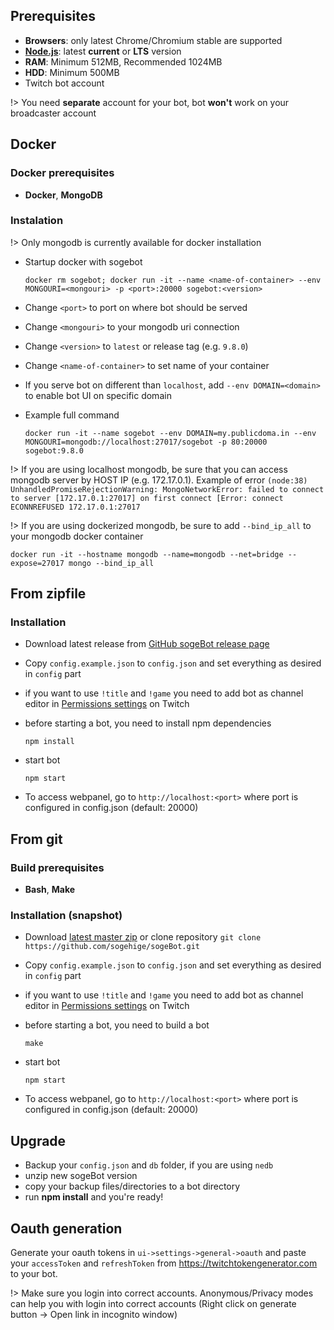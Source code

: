 ## Prerequisites

- **Browsers**: only latest Chrome/Chromium stable are supported
- **[Node.js](https://nodejs.org/en/)**: latest **current** or **LTS** version
- **RAM**: Minimum 512MB, Recommended 1024MB
- **HDD**: Minimum 500MB
- Twitch bot account

!> You need **separate** account for your bot, bot **won't**  work on your broadcaster account

## Docker

### Docker prerequisites

- **Docker**, **MongoDB**

### Instalation

!> Only mongodb is currently available for docker installation

- Startup docker with sogebot

    `docker rm sogebot; docker run -it --name <name-of-container> --env MONGOURI=<mongouri> -p <port>:20000 sogebot:<version>`

- Change `<port>` to port on where bot should be served
- Change `<mongouri>` to your mongodb uri connection
- Change `<version>` to `latest` or release tag (e.g. `9.8.0`)
- Change `<name-of-container>` to set name of your container

- If you serve bot on different than `localhost`, add `--env DOMAIN=<domain>` to
  enable bot UI on specific domain

- Example full command

    `docker run -it --name sogebot --env DOMAIN=my.publicdoma.in --env MONGOURI=mongodb://localhost:27017/sogebot -p 80:20000 sogebot:9.8.0`

!> If you are using localhost mongodb, be sure that you can access mongodb server by HOST IP (e.g. 172.17.0.1).
   Example of error `(node:38) UnhandledPromiseRejectionWarning: MongoNetworkError: failed to connect to server [172.17.0.1:27017] on first connect [Error: connect ECONNREFUSED 172.17.0.1:27017`

!> If you are using dockerized mongodb, be sure to add `--bind_ip_all`
   to your mongodb docker container

   `docker run -it --hostname mongodb --name=mongodb --net=bridge --expose=27017 mongo --bind_ip_all`

## From zipfile

### Installation

- Download latest release from [GitHub sogeBot release page](https://github.com/sogehige/sogeBot/releases)
- Copy `config.example.json` to `config.json` and set everything as desired in `config` part
- if you want to use `!title` and `!game` you need to add bot as channel editor in [Permissions settings](http://twitch.tv/dashboard/permissions) on Twitch
- before starting a bot, you need to install npm dependencies

    `npm install`

- start bot

    `npm start`

- To access webpanel, go to `http://localhost:<port>` where port is configured in config.json (default: 20000)

## From git

### Build prerequisites

- **Bash**, **Make**

### Installation (snapshot)

- Download [latest master zip](https://github.com/sogehige/sogeBot/archive/master.zip)
  or clone repository `git clone https://github.com/sogehige/sogeBot.git`
- Copy `config.example.json` to `config.json` and set everything as desired in `config` part
- if you want to use `!title` and `!game` you need to add bot as channel editor in [Permissions settings](http://twitch.tv/dashboard/permissions) on Twitch
- before starting a bot, you need to build a bot

    `make`

- start bot

    `npm start`

- To access webpanel, go to `http://localhost:<port>` where port is configured in config.json (default: 20000)

## Upgrade

- Backup your `config.json` and `db` folder, if you are using `nedb`
- unzip new sogeBot version
- copy your backup files/directories to a bot directory
- run **npm install** and you're ready!

## Oauth generation

Generate your oauth tokens in `ui->settings->general->oauth` and paste your
`accessToken` and `refreshToken` from https://twitchtokengenerator.com to your bot.

!> Make sure you login into correct accounts. Anonymous/Privacy modes can help
   you with login into correct accounts (Right click on generate button -> Open
  link in incognito window)